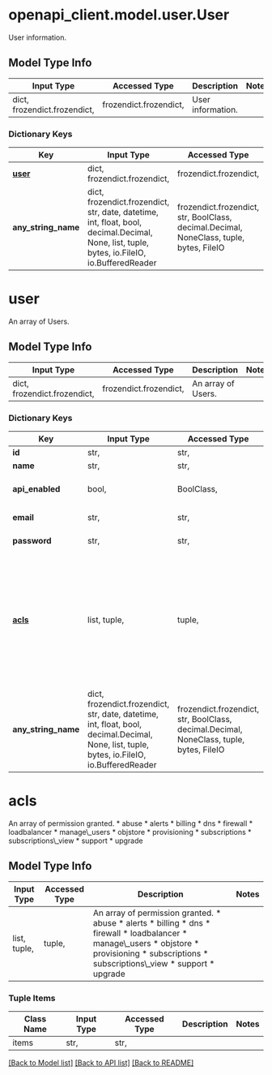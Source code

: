 # openapi_client.model.user.User

User information.

## Model Type Info
Input Type | Accessed Type | Description | Notes
------------ | ------------- | ------------- | -------------
dict, frozendict.frozendict,  | frozendict.frozendict,  | User information. | 

### Dictionary Keys
Key | Input Type | Accessed Type | Description | Notes
------------ | ------------- | ------------- | ------------- | -------------
**[user](#user)** | dict, frozendict.frozendict,  | frozendict.frozendict,  | An array of Users. | [optional] 
**any_string_name** | dict, frozendict.frozendict, str, date, datetime, int, float, bool, decimal.Decimal, None, list, tuple, bytes, io.FileIO, io.BufferedReader | frozendict.frozendict, str, BoolClass, decimal.Decimal, NoneClass, tuple, bytes, FileIO | any string name can be used but the value must be the correct type | [optional]

# user

An array of Users.

## Model Type Info
Input Type | Accessed Type | Description | Notes
------------ | ------------- | ------------- | -------------
dict, frozendict.frozendict,  | frozendict.frozendict,  | An array of Users. | 

### Dictionary Keys
Key | Input Type | Accessed Type | Description | Notes
------------ | ------------- | ------------- | ------------- | -------------
**id** | str,  | str,  | The User&#x27;s id. | [optional] 
**name** | str,  | str,  | The User&#x27;s name. | [optional] 
**api_enabled** | bool,  | BoolClass,  | Permit API access for this User.  * true * false | [optional] 
**email** | str,  | str,  | The User&#x27;s email address. | [optional] 
**password** | str,  | str,  | The User&#x27;s password. | [optional] 
**[acls](#acls)** | list, tuple,  | tuple,  | An array of permission granted.  * abuse * alerts * billing * dns * firewall * loadbalancer * manage\\_users * objstore * provisioning * subscriptions * subscriptions\\_view * support * upgrade | [optional] 
**any_string_name** | dict, frozendict.frozendict, str, date, datetime, int, float, bool, decimal.Decimal, None, list, tuple, bytes, io.FileIO, io.BufferedReader | frozendict.frozendict, str, BoolClass, decimal.Decimal, NoneClass, tuple, bytes, FileIO | any string name can be used but the value must be the correct type | [optional]

# acls

An array of permission granted.  * abuse * alerts * billing * dns * firewall * loadbalancer * manage\\_users * objstore * provisioning * subscriptions * subscriptions\\_view * support * upgrade

## Model Type Info
Input Type | Accessed Type | Description | Notes
------------ | ------------- | ------------- | -------------
list, tuple,  | tuple,  | An array of permission granted.  * abuse * alerts * billing * dns * firewall * loadbalancer * manage\\_users * objstore * provisioning * subscriptions * subscriptions\\_view * support * upgrade | 

### Tuple Items
Class Name | Input Type | Accessed Type | Description | Notes
------------- | ------------- | ------------- | ------------- | -------------
items | str,  | str,  |  | 

[[Back to Model list]](../../openapi-client/README.md#documentation-for-models) [[Back to API list]](../../openapi-client/README.md#documentation-for-api-endpoints) [[Back to README]](../../openapi-client/README.md)

